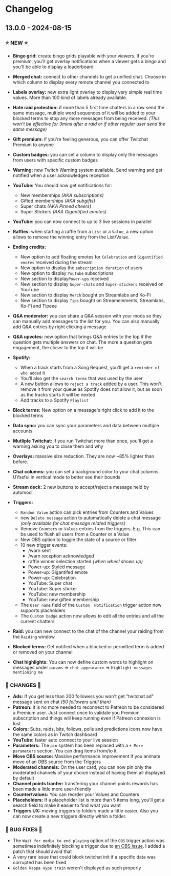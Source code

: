 # Changelog

## 13.0.0 - 2024-08-15

### ⭐ NEW ⭐
- **Bingo grid:** create bingo grids playable with your viewers. If you're premium, you'll get overlay notifications when a viewer gets a bingo and you'll be able to display a leaderboard
- **Merged chat:** connect to other channels to get a unified chat. Choose in which column to display every remote channel you connected to
- **Labels overlay:** new extra light overlay to display very simple real time values. More than 100 kind of labels already available.
- **Hate raid protection:** if more than 5 first time chatters in a row send the same message, multiple word sequences of it will be added to your blocked terms to stop any more messages from being received. *(This won't be effective for 3mins after a raid or if other regular user send the same message)*
- **Gift premium:** if you're feeling generous, you can offer Twitchat Premium to anyone
- **Custom badges:** you can set a column to display only the messages from users with specific custom badges
- **Warning:** new Twitch Warning system available. Send warning and get notified when a user acknowledges reception
- **YouTube:** You should now get notifications for:
	- New memberships _(AKA subscriptions)_
	- Gifted memberships _(AKA subgifts)_
	- Super chats _(AKA Pinned cheers)_
	- Super Stickers _(AKA Gigantified emotes)_
- **YouTube:** you can now connect to up to 3 live sessions in parallel

- **Raffles:** when starting a raffle from a `List` or a `Value`, a new option allows to remove the winning entry from the List/Value.

- **Ending credits:**
	- New option to add floating emotes for `Celebration` and `Gigantified emotes` received during the stream
	- New option to display the `subscription duration` of users
	- New option to display `YouTube` subscriptions
	- New section to display`Power-ups` received
	- New section to display `Super-chats` and `Super-stickers` received on YouTube
	- New section to display `Merch` bought on Streamlabs and Ko-Fi
	- New section to display `Tips` bought on Streamelements, Streamlabs, Ko-Fi and Tipeee

- **Q&A moderator:** you can share a Q&A session with your mods so they can manually add messages to the list for you. You can also manually add Q&A entries by right clicking a message
- **Q&A upvotes:** new option that brings Q&A entries to the top if the question gets multiple answers on chat. The more a question gets engagement, the closer to the top it will be

- **Spotify:**
	- When a track starts from a Song Request, you'll get a `reminder of who added` it
	- You'll also get the `search terms` that was used by the user
	- A new button allows to `reject a track` added by a user. This won't remove it from your queue as Spotify does not allow it, but as soon as the tracks starts it will be nexted
	- Add tracks to a Spotify `Playlist`

- **Block terms:** New option on a message's right click to add it to the blocked terms

- **Data sync:** you can sync your parameters and data between multiple accounts

- **Mutliple Twitchat:** if you run Twitchat more than once, you'll get a warning asking you to close them and why

- **Overlays:** massive size reduction. They are now ~85% lighter than before.

- **Chat columns:** you can set a background color to your chat columns. UYseful in vertical mode to better see their bounds

- **Stream deck:** 2 new buttons to accept/reject a message held by automod

- **Triggers:**
	- `Random Value` action can pick entries from	Counters and Values
	- new `Delete message` action to automatically	delete a chat message *(only available for chat	message related triggers)*
	- Remove `Counters` or `Values` entries from the	triggers. E.g. This can be used to flush all	users from a Counter or a Value
	- New OBS option to toggle the state of a source	or filter
	- 10 new trigger events:
		- /warn sent
		- /warn reception acknowledged
		- raffle winner selection started _(when	wheel	shows up)_
		- Power-up: Styled message
		- Power-up: Gigantifed emote
		- Power-up: Celebration
		- YouTube: Super chat
		- YouTube: Super sticker
		- YouTube: new membership
		- YouTube: new gifted membership
	- The `User name` field of the `Custom	Notification` trigger action now supports	placholders
	- The `Custom badge` action now allows to edit all the entries and all the current chatters

 - **Raid:** you can new connect to the chat of the channel your raiding from the `Raiding` window
 - **Blocked terms:** Get notified when a blocked or permitted term is added or removed on your channel
 - **Chat highlights:** You can now define custom words to highlight on messages under `params` => `chat appearance` => `Highlight messages mentioning me`


### 🔧 CHANGES 🔧
- **Ads:** If you get less than 200 followers you won't get "twitchat ad" message sent on chat _(50 followers until then)_
- **Patreon:** it is no more needed to reconnect to Patreon to be considered a Premium user. Just connect once to validate you Premium subscription and things will keep running even if Patreon connexion is lost
- **Colors:** Subs, raids, bits, follows, polls and predictions icons now have the same colors as in Twitch dashboard
- **YouTube:** faster auto connect to your live session
- **Parameters:** The `pin` system has been replaced with a `+ More parameters` section. You can drag items from/to it.
- **Move OBS source:** Massive performance improvement if you animate move of an OBS source from the Triggers
- **Moderated channels:** On the user card, you can now pin only the moderated channels of your choice instead of having them all displayed by default
- **Channel points tranfer:** transfering your channel points rewards has been made a little more user-friendly
- **Counter/values:** You can reorder your Values and Counters
- **Placeholders:** If a placeholder list is more than 5 items long, you'll get a search field to make it easier to find what you want
- **Triggers UX:** moving triggers to folders made a little easier. Also you can now create a new triggers directly within a folder.

### 🐛 BUG FIXES 🐛
- The `Wait for media to end playing` option of the `OBS` trigger action was sometimes indefinitely blocking a trigger due to [an OBS issue](https://github.com/obsproject/obs-studio/issues/11040). I added a patch that should avoid that
- A very rare issue that could block twitchat init if a specific data was corrupted has been fixed
- `Golden kappa Hype train` weren't displayed as such properly